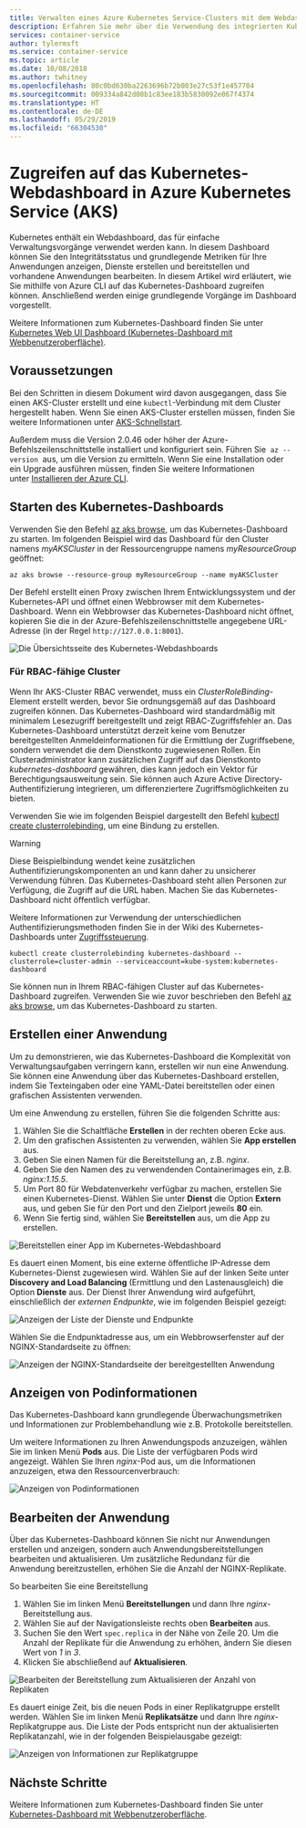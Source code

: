 ```yaml
---
title: Verwalten eines Azure Kubernetes Service-Clusters mit dem Webdashboard
description: Erfahren Sie mehr über die Verwendung des integrierten Kubernetes-Dashboards mit Webbenutzeroberfläche zur Verwaltung eines Azure Kubernetes Service-Clusters (AKS).
services: container-service
author: tylermsft
ms.service: container-service
ms.topic: article
ms.date: 10/08/2018
ms.author: twhitney
ms.openlocfilehash: 80c0bd630ba2263696b72b003e27c53f1e457704
ms.sourcegitcommit: 009334a842d08b1c83ee183b5830092e067f4374
ms.translationtype: HT
ms.contentlocale: de-DE
ms.lasthandoff: 05/29/2019
ms.locfileid: "66304530"
---
```

# <a name="access-the-kubernetes-web-dashboard-in-azure-kubernetes-service-aks"></a>Zugreifen auf das Kubernetes-Webdashboard in Azure Kubernetes Service (AKS)

Kubernetes enthält ein Webdashboard, das für einfache Verwaltungsvorgänge verwendet werden kann. In diesem Dashboard können Sie den Integritätsstatus und grundlegende Metriken für Ihre Anwendungen anzeigen, Dienste erstellen und bereitstellen und vorhandene Anwendungen bearbeiten. In diesem Artikel wird erläutert, wie Sie mithilfe von Azure CLI auf das Kubernetes-Dashboard zugreifen können. Anschließend werden einige grundlegende Vorgänge im Dashboard vorgestellt.

Weitere Informationen zum Kubernetes-Dashboard finden Sie unter [Kubernetes Web UI Dashboard (Kubernetes-Dashboard mit Webbenutzeroberfläche)][kubernetes-dashboard].

## <a name="before-you-begin"></a>Voraussetzungen

Bei den Schritten in diesem Dokument wird davon ausgegangen, dass Sie einen AKS-Cluster erstellt und eine `kubectl`-Verbindung mit dem Cluster hergestellt haben. Wenn Sie einen AKS-Cluster erstellen müssen, finden Sie weitere Informationen unter [AKS-Schnellstart][aks-quickstart].

Außerdem muss die Version 2.0.46 oder höher der Azure-Befehlszeilenschnittstelle installiert und konfiguriert sein. Führen Sie  `az --version`  aus, um die Version zu ermitteln. Wenn Sie eine Installation oder ein Upgrade ausführen müssen, finden Sie weitere Informationen unter [Installieren der Azure CLI][install-azure-cli].

## <a name="start-the-kubernetes-dashboard"></a>Starten des Kubernetes-Dashboards

Verwenden Sie den Befehl [az aks browse][az-aks-browse], um das Kubernetes-Dashboard zu starten. Im folgenden Beispiel wird das Dashboard für den Cluster namens *myAKSCluster* in der Ressourcengruppe namens *myResourceGroup* geöffnet:

```azurecli
az aks browse --resource-group myResourceGroup --name myAKSCluster
```

Der Befehl erstellt einen Proxy zwischen Ihrem Entwicklungssystem und der Kubernetes-API und öffnet einen Webbrowser mit dem Kubernetes-Dashboard. Wenn ein Webbrowser das Kubernetes-Dashboard nicht öffnet, kopieren Sie die in der Azure-Befehlszeilenschnittstelle angegebene URL-Adresse (in der Regel `http://127.0.0.1:8001`).

![Die Übersichtsseite des Kubernetes-Webdashboards](./media/kubernetes-dashboard/dashboard-overview.png)

### <a name="for-rbac-enabled-clusters"></a>Für RBAC-fähige Cluster

Wenn Ihr AKS-Cluster RBAC verwendet, muss ein *ClusterRoleBinding*-Element erstellt werden, bevor Sie ordnungsgemäß auf das Dashboard zugreifen können. Das Kubernetes-Dashboard wird standardmäßig mit minimalem Lesezugriff bereitgestellt und zeigt RBAC-Zugriffsfehler an. Das Kubernetes-Dashboard unterstützt derzeit keine vom Benutzer bereitgestellten Anmeldeinformationen für die Ermittlung der Zugriffsebene, sondern verwendet die dem Dienstkonto zugewiesenen Rollen. Ein Clusteradministrator kann zusätzlichen Zugriff auf das Dienstkonto *kubernetes-dashboard* gewähren, dies kann jedoch ein Vektor für Berechtigungsausweitung sein. Sie können auch Azure Active Directory-Authentifizierung integrieren, um differenziertere Zugriffsmöglichkeiten zu bieten.

Verwenden Sie wie im folgenden Beispiel dargestellt den Befehl [kubectl create clusterrolebinding][kubectl-create-clusterrolebinding], um eine Bindung zu erstellen. 

> [!WARNING]
> Diese Beispielbindung wendet keine zusätzlichen Authentifizierungskomponenten an und kann daher zu unsicherer Verwendung führen. Das Kubernetes-Dashboard steht allen Personen zur Verfügung, die Zugriff auf die URL haben. Machen Sie das Kubernetes-Dashboard nicht öffentlich verfügbar.
>
> Weitere Informationen zur Verwendung der unterschiedlichen Authentifizierungsmethoden finden Sie in der Wiki des Kubernetes-Dashboards unter [Zugriffssteuerung][dashboard-authentication].

```console
kubectl create clusterrolebinding kubernetes-dashboard --clusterrole=cluster-admin --serviceaccount=kube-system:kubernetes-dashboard
```

Sie können nun in Ihrem RBAC-fähigen Cluster auf das Kubernetes-Dashboard zugreifen. Verwenden Sie wie zuvor beschrieben den Befehl [az aks browse][az-aks-browse], um das Kubernetes-Dashboard zu starten.

## <a name="create-an-application"></a>Erstellen einer Anwendung

Um zu demonstrieren, wie das Kubernetes-Dashboard die Komplexität von Verwaltungsaufgaben verringern kann, erstellen wir nun eine Anwendung. Sie können eine Anwendung über das Kubernetes-Dashboard erstellen, indem Sie Texteingaben oder eine YAML-Datei bereitstellen oder einen grafischen Assistenten verwenden.

Um eine Anwendung zu erstellen, führen Sie die folgenden Schritte aus:

1. Wählen Sie die Schaltfläche **Erstellen** in der rechten oberen Ecke aus.
1. Um den grafischen Assistenten zu verwenden, wählen Sie **App erstellen** aus.
1. Geben Sie einen Namen für die Bereitstellung an, z.B. *nginx*.
1. Geben Sie den Namen des zu verwendenden Containerimages ein, z.B. *nginx:1.15.5*.
1. Um Port 80 für Webdatenverkehr verfügbar zu machen, erstellen Sie einen Kubernetes-Dienst. Wählen Sie unter **Dienst** die Option **Extern** aus, und geben Sie für den Port und den Zielport jeweils **80** ein.
1. Wenn Sie fertig sind, wählen Sie **Bereitstellen** aus, um die App zu erstellen.

![Bereitstellen einer App im Kubernetes-Webdashboard](./media/kubernetes-dashboard/create-app.png)

Es dauert einen Moment, bis eine externe öffentliche IP-Adresse dem Kubernetes-Dienst zugewiesen wird. Wählen Sie auf der linken Seite unter **Discovery and Load Balancing** (Ermittlung und den Lastenausgleich) die Option **Dienste** aus. Der Dienst Ihrer Anwendung wird aufgeführt, einschließlich der *externen Endpunkte*, wie im folgenden Beispiel gezeigt:

![Anzeigen der Liste der Dienste und Endpunkte](./media/kubernetes-dashboard/view-services.png)

Wählen Sie die Endpunktadresse aus, um ein Webbrowserfenster auf der NGINX-Standardseite zu öffnen:

![Anzeigen der NGINX-Standardseite der bereitgestellten Anwendung](./media/kubernetes-dashboard/default-nginx.png)

## <a name="view-pod-information"></a>Anzeigen von Podinformationen

Das Kubernetes-Dashboard kann grundlegende Überwachungsmetriken und Informationen zur Problembehandlung wie z.B. Protokolle bereitstellen.

Um weitere Informationen zu Ihren Anwendungspods anzuzeigen, wählen Sie im linken Menü **Pods** aus. Die Liste der verfügbaren Pods wird angezeigt. Wählen Sie Ihren *nginx*-Pod aus, um die Informationen anzuzeigen, etwa den Ressourcenverbrauch:

![Anzeigen von Podinformationen](./media/kubernetes-dashboard/view-pod-info.png)

## <a name="edit-the-application"></a>Bearbeiten der Anwendung

Über das Kubernetes-Dashboard können Sie nicht nur Anwendungen erstellen und anzeigen, sondern auch Anwendungsbereitstellungen bearbeiten und aktualisieren. Um zusätzliche Redundanz für die Anwendung bereitzustellen, erhöhen Sie die Anzahl der NGINX-Replikate.

So bearbeiten Sie eine Bereitstellung

1. Wählen Sie im linken Menü **Bereitstellungen** und dann Ihre *nginx*-Bereitstellung aus.
1. Wählen Sie auf der Navigationsleiste rechts oben **Bearbeiten** aus.
1. Suchen Sie den Wert `spec.replica` in der Nähe von Zeile 20. Um die Anzahl der Replikate für die Anwendung zu erhöhen, ändern Sie diesen Wert von *1* in *3*.
1. Klicken Sie abschließend auf **Aktualisieren**.

![Bearbeiten der Bereitstellung zum Aktualisieren der Anzahl von Replikaten](./media/kubernetes-dashboard/edit-deployment.png)

Es dauert einige Zeit, bis die neuen Pods in einer Replikatgruppe erstellt werden. Wählen Sie im linken Menü **Replikatsätze** und dann Ihre *nginx*-Replikatgruppe aus. Die Liste der Pods entspricht nun der aktualisierten Replikatanzahl, wie in der folgenden Beispielausgabe gezeigt:

![Anzeigen von Informationen zur Replikatgruppe](./media/kubernetes-dashboard/view-replica-set.png)

## <a name="next-steps"></a>Nächste Schritte

Weitere Informationen zum Kubernetes-Dashboard finden Sie unter [Kubernetes-Dashboard mit Webbenutzeroberfläche][kubernetes-dashboard].

<!-- LINKS - external -->
[kubernetes-dashboard]: https://kubernetes.io/docs/tasks/access-application-cluster/web-ui-dashboard/
[dashboard-authentication]: https://github.com/kubernetes/dashboard/wiki/Access-control
[kubectl-create-clusterrolebinding]: https://kubernetes.io/docs/reference/generated/kubectl/kubectl-commands#-em-clusterrolebinding-em-
[kubectl-apply]: https://kubernetes.io/docs/reference/generated/kubectl/kubectl-commands#apply

<!-- LINKS - internal -->
[aks-quickstart]: ./kubernetes-walkthrough.md
[install-azure-cli]: /cli/azure/install-azure-cli
[az-aks-browse]: /cli/azure/aks#az-aks-browse
